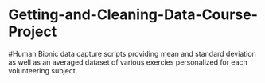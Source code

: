 # Getting-and-Cleaning-Data-Course-Project
#Human Bionic data capture scripts providing mean and standard deviation as well as an averaged dataset of various exercies personalized for each volunteering subject. 
